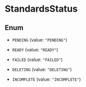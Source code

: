 

# StandardsStatus

## Enum


* `PENDING` (value: `"PENDING"`)

* `READY` (value: `"READY"`)

* `FAILED` (value: `"FAILED"`)

* `DELETING` (value: `"DELETING"`)

* `INCOMPLETE` (value: `"INCOMPLETE"`)



